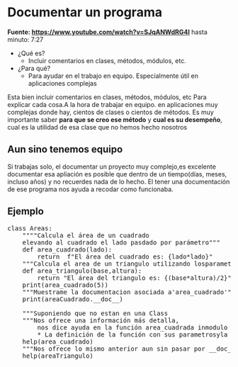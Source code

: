 # Documentar un programa
__Fuente: https://www.youtube.com/watch?v=SJqANWdRG4I__
hasta minuto: 7:27
* ¿Qué es?
    * Incluir comentarios en clases, métodos, módulos, etc.
* ¿Para qué?
    * Para ayudar en el trabajo en equipo. Especialmente útil en aplicaciones complejas

Esta bien incluir comentarios en clases,  métodos, módulos, etc 
Para explicar cada cosa.A la hora de trabajar en equipo. en aplicaciones muy complejas donde hay, cientos de clases o cientos de métodos. Es muy importante saber **para que se creo ese método** y **cual es su desempeño**, cual es la utilidad de esa clase que no hemos hecho nosotros

## Aun sino tenemos equipo

Si trabajas solo, el documentar un proyecto muy complejo,es excelente documentar esa apliación es posible que dentro de un tiempo(días, meses, incluso años) y no recuerdes nada de lo hecho. El tener una documentación de ese programa nos ayuda a recodar como funcionaba.

## Ejemplo
<pre>
class Areas:
    """"Calcula el área de un cuadrado
    elevando al cuadrado el lado pasdado por parámetro"""
    def area_cuadrado(lado):
        return  f"El área del cuadrado es: {lado*lado}"
    """Calcula el area de un triangulo utilizando losparametros    base y altura"""
    def area_triangulo(base,altura):
        return "El área del triangulo es: {(base*altura)/2}"
    print(area_cuadrado(5))
    """Muestrame la documentacion asociada a'area_cuadrado'"""
    print(areaCuadrado.__doc__)

    """Suponiendo que no estan en una Class
    """Nos ofrece una información más detalla, 
        nos dice ayuda en la función area_cuadrada inmodulo    principal  (main):
        * La definición de la función con sus parametrosyla        documentación asosiada"""
    help(area_cuadrado)
    """Nos ofrece lo mismo anterior aun sin pasar por __doc__"""
    help(areaTriangulo)
</pre>
